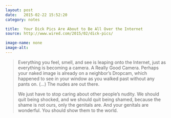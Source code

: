 ```yaml
---
layout: post
date:   2015-02-22 15:52:20
category: notes

title:  Your Dick Pics Are About to Be All Over the Internet
source: http://www.wired.com/2015/02/dick-pics/

image-name: none 
image-alt:
---
```


> Everything you feel, smell, and see is leaping onto the Internet, just as everything is becoming a camera. A Really Good Camera. Perhaps your naked image is already on a neighbor’s Dropcam, which happened to see in your window as you walked past without any pants on. (...) The nudes are out there.
>
>We just have to stop caring about other people’s nudity. We should quit being shocked, and we should quit being shamed, because the shame is not ours, only the genitals are. And your genitals are wonderful. You should show them to the world.
